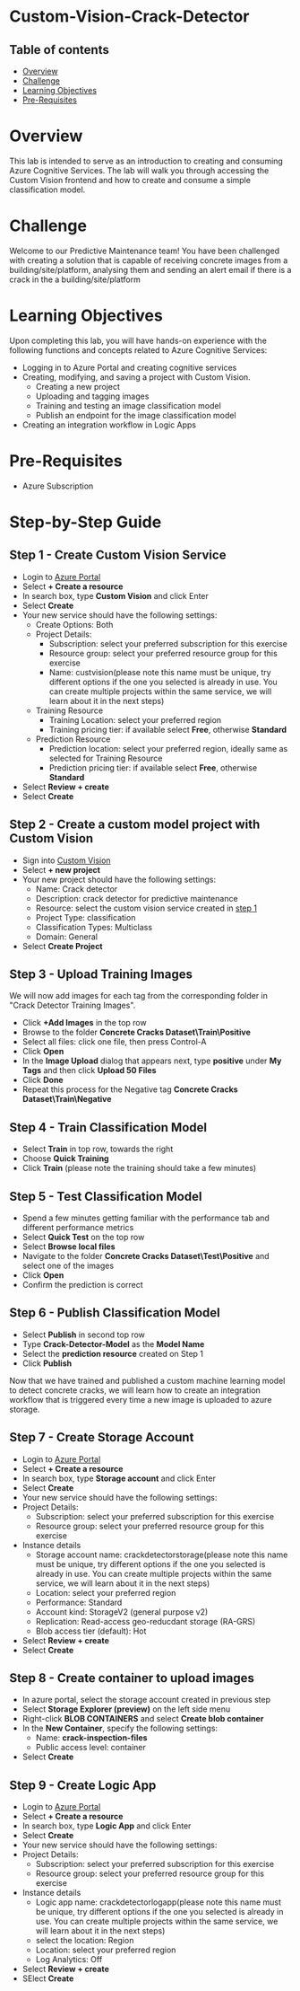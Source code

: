 # Custom-Vision-Crack-Detector

## Table of contents
* [Overview](#overview)
* [Challenge](#challenge)
* [Learning Objectives](#learning-objectives)
* [Pre-Requisites](#pre-requisites)

# Overview	
This lab is intended to serve as an introduction to creating and consuming Azure Cognitive Services.
The lab will walk you through accessing the Custom Vision frontend and how to create and consume a simple classification model.

# Challenge 
Welcome to our Predictive Maintenance team! You have been challenged with creating a solution that is capable of receiving concrete images from a building/site/platform, analysing them and sending an alert email if there is a crack in the a building/site/platform

# Learning Objectives

Upon completing this lab, you will have hands-on experience with the following functions and concepts related to Azure Cognitive Services:

* Logging in to Azure Portal and creating cognitive services 
* Creating, modifying, and saving a project with Custom Vision.
  * Creating a new project
  * Uploading and tagging images
  *	Training and testing an image classification model
  * Publish an endpoint for the image classification model
* Creating an integration workflow in Logic Apps

# Pre-Requisites
* Azure Subscription

# Step-by-Step Guide

## Step 1 - Create Custom Vision Service

* Login to [Azure Portal](https://portal.azure.com)
* Select **+ Create a resource**
* In search box, type **Custom Vision** and click Enter
* Select **Create**
* Your new service should have the following settings:
  * Create Options: Both
  * Project Details:
    * Subscription: select your preferred subscription for this exercise
    * Resource group: select your preferred resource group for this exercise
    * Name: custvision<your initials>(please note this name must be unique, try different options if the one you selected is already in use. You can create multiple projects within the same service, we will learn about it in the next steps)
  * Training Resource
    * Training Location: select your preferred region
    * Training pricing tier: if available select **Free**, otherwise **Standard**
  * Prediction Resource
    * Prediction location: select your preferred region, ideally same as selected for Training Resource
    * Prediction pricing tier: if available select **Free**, otherwise **Standard**
 * Select **Review + create**
 * Select **Create**
 


## Step 2 - Create a custom model project with Custom Vision

* Sign into [Custom Vision](https://customvision.ai)
* Select **+ new project** 
* Your new project should have the following settings:
  * Name: Crack detector
  * Description: crack detector for predictive maintenance
  * Resource: select the custom vision service created in [step 1](##step-1---create-custom-vision-service)
  * Project Type: classification
  * Classification Types: Multiclass
  * Domain: General
 * Select **Create Project**


## Step 3 - Upload Training Images

We will now add images for each tag from the corresponding folder in "Crack Detector Training Images". 

* Click **+Add Images** in the top row
* Browse to the folder **Concrete Cracks Dataset\Train\Positive**
* Select all files: click one file, then press Control-A
* Click **Open**
* In the **Image Upload** dialog that appears next, type **positive** under **My Tags** and then click **Upload 50 Files**
* Click **Done**
* Repeat this process for the Negative tag **Concrete Cracks Dataset\Train\Negative**

## Step 4 - Train Classification Model

* Select **Train** in top row, towards the right
* Choose **Quick Training**
* Click **Train** (please note the training should take a few minutes)

## Step 5 - Test Classification Model

* Spend a few minutes getting familiar with the performance tab and different performance metrics
* Select **Quick Test** on the top row
* Select **Browse local files**
* Navigate to the folder **Concrete Cracks Dataset\Test\Positive** and select one of the images
* Click **Open**
* Confirm the prediction is correct

## Step 6 - Publish Classification Model

* Select **Publish** in second top row
* Type **Crack-Detector-Model** as the **Model Name**
* Select the **prediction resource** created on Step 1
* Click **Publish**


Now that we have trained and published a custom machine learning model to detect concrete cracks, we will learn how to create an integration workflow that is triggered every time a new image is uploaded to azure storage.

## Step 7 - Create Storage Account

* Login to [Azure Portal](https://portal.azure.com)
* Select **+ Create a resource**
* In search box, type **Storage account** and click Enter
* Select **Create**
* Your new service should have the following settings:
 * Project Details:
    * Subscription: select your preferred subscription for this exercise
    * Resource group: select your preferred resource group for this exercise
  * Instance details
    * Storage account name: crackdetectorstorage<your initials>(please note this name must be unique, try different options if the one you selected is already in use. You can create multiple projects within the same service, we will learn about it in the next steps)
    * Location: select your preferred region
    * Performance: Standard
    * Account kind: StorageV2 (general purpose v2)
    * Replication: Read-access geo-reducdant storage (RA-GRS)
    * Blob access tier (default): Hot
 * Select **Review + create**
 * Select **Create**

## Step 8 - Create container to upload images

* In azure portal, select the storage account created in previous step
* Select **Storage Explorer (preview)** on the left side menu
* Right-click **BLOB CONTAINERS** and select **Create blob container**
* In the **New Container**, specify the following settings:
  * Name: **crack-inspection-files**
  * Public access level: container
* Select **Create**

## Step 9 - Create Logic App

* Login to [Azure Portal](https://portal.azure.com)
* Select **+ Create a resource**
* In search box, type **Logic App** and click Enter
* Select **Create**
* Your new service should have the following settings:
 * Project Details:
    * Subscription: select your preferred subscription for this exercise
    * Resource group: select your preferred resource group for this exercise
  * Instance details
    * Logic app name: crackdetectorlogapp<your initials>(please note this name must be unique, try different options if the one you selected is already in use. You can create multiple projects within the same service, we will learn about it in the next steps)
    * select the location: Region
    * Location: select your preferred region
    * Log Analytics: Off
* Select **Review + create**
* SElect **Create**



